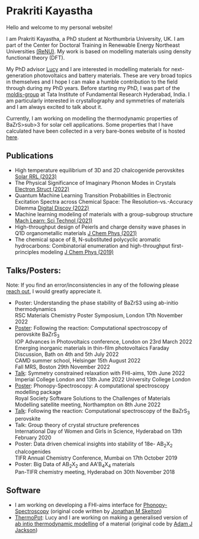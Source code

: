 # Prakriti Kayastha

Hello and welcome to my personal website!

I am Prakriti Kayastha, a PhD student at Northumbria University, UK. I am part of the Center for Doctoral Training in Renewable Energy Northeast Universities [(ReNU)](https://renu.northumbria.ac.uk/). My work is based on modelling materials using density functional theory (DFT).

My PhD advisor [Lucy](https://lucydot.github.io/) and I are interested in modelling materials for next-generation photovoltaics and battery materials. These are very broad topics in themselves and I hope I can make a humble contribution to the field through during my PhD years. 
Before starting my PhD, I was part of the [moldis-group](https://moldis-group.github.io/) at Tata Institute of Fundamental Research Hyderabad, India. I am particularly interested in crystallography and symmetries of materials and I am always excited to talk about it. 

Currently, I am working on modelling the thermodynamic properties of BaZrS>sub>3</sub> for solar cell applications. Some properties that I have calculated have been collected in a very bare-bones website of is hosted [here](https://prakayastha.github.io/chalcogenide_perovskite/).

## Publications
- High temperature equilibrium of 3D and 2D chalcogenide perovskites [Solar RRL (2023)](
https://doi.org/10.1002/solr.202201078)
- The Physical Significance of Imaginary Phonon Modes in Crystals [Electron Struct (2022)](https://iopscience.iop.org/article/10.1088/2516-1075/ac78b3)
- Quantum Machine Learning Transition Probabilities in Electronic Excitation Spectra across Chemical Space: The Resolution-vs.-Accuracy Dilemma [Digital Discov (2022)](https://doi.org/10.1039/D1DD00031D)
- Machine learning modeling of materials with a group-subgroup structure [Mach Learn: Sci Technol (2021)](https://doi.org/10.1088/2632-2153/abffe9)
- High-throughput design of Peierls and charge density wave phases in Q1D organometallic materials [J Chem Phys (2021)](https://doi.org/10.1063/5.0041717) 
- The chemical space of B, N-substituted polycyclic aromatic hydrocarbons: Combinatorial enumeration and high-throughput first-principles modeling [J Chem Phys (2019)](https://doi.org/10.1063/1.5088083)
 
## Talks/Posters:   
Note: If you find an error/inconsistencies in any of the following please [reach out](mailto:prakayastha314@gmail.com), I would greatly appreciate it.
- Poster: Understanding the phase stability of BaZrS3 using ab-initio thermodynamics      
  RSC Materials Chemistry Poster Symposium, London 17th November 2022             
- [Poster](./talks/poster_boston.pdf): Following the reaction: Computational spectroscopy of perovskite BaZrS<sub>3</sub>        
  IOP Advances in Photovoltaics conference, London on 23rd March 2022    
  Emerging inorganic materials in thin-film photovoltaics Faraday Discussion, Bath on 4th and 5th July 2022      
  CAMD summer school, Helsingør 15th August 2022                  
  Fall MRS, Boston 29th November 2022               
- [Talk](./talks/Symmetry_relaxation_pro_tips.pdf): Symmetry constrained relaxation with FHI-aims, 10th June 2022 Imperial College London and 13th June 2022 University College London     
- [Poster](./talks/Phonopy-Spectroscopy_8June2022.pdf): Phonopy-Spectroscopy: A computational spectroscopy modelling package    
  Royal Society Software Solutions to the Challenges of Materials Modelling satellite meeting, Northampton on 8th June 2022    
- [Talk](./talks/PV_meeting_chalcogenides_perovskites.pdf): Following the reaction: Computational spectroscopy of the BaZrS<sub>3</sub> perovskite   
- Talk: Group theory of crystal structure preferences    
  International Day of Women and Girls in Science, Hyderabad on 13th February 2020 
- Poster: Data driven chemical insights into stability of 18e- AB<sub>2</sub>X<sub>2</sub> chalcogenides  
  TIFR Annual Chemistry Conference, Mumbai on 17th October 2019 
- Poster: Big Data of AB<sub>2</sub>X<sub>2</sub> and AA'B<sub>4</sub>X<sub>4</sub> materials  
  Pan-TIFR chemistry meeting, Hyderabad on 30th November 2018 
  
## Software
- I am working on developing a FHI-aims interface for [Phonopy-Spectroscopy](https://github.com/JMSkelton/Phonopy-Spectroscopy/) (original code written by [Jonathan M Skelton](https://github.com/JMSkelton/))
- [ThermoPot](https://github.com/NU-CEM/ThermoPot): Lucy and I are working on making a generalised version of [ab intio thermodynamic modelling](https://github.com/WMD-group/CZTS-model) of a material (original code by [Adam J Jackson](https://github.com/ajjackson)) 
